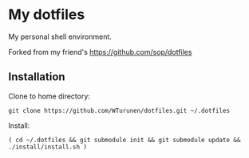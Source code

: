 # My dotfiles
My personal shell environment.

Forked from my friend's https://github.com/sop/dotfiles

## Installation
Clone to home directory:

    git clone https://github.com/WTurunen/dotfiles.git ~/.dotfiles

Install:

    ( cd ~/.dotfiles && git submodule init && git submodule update && ./install/install.sh )
